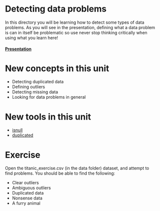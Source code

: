 # Detecting data problems

In this directory you will be learning how to detect some types of data problems.
As you will see in the presentation, defining what a data problem is can in itself
be problematic so use never stop thinking critically when using what you learn here!

#### [Presentation](https://docs.google.com/presentation/d/14aQqZ4j38m3TYHbc_uEePCFa20jYz_zyF4w0hNQVY2I/pub?start=false&loop=false&delayms=3000)

# New concepts in this unit
- Detecting duplicated data
- Defining outliers
- Detecting missing data
- Looking for data problems in general

# New tools in this unit
- [isnull](https://pandas.pydata.org/pandas-docs/stable/generated/pandas.isnull.html)
- [duplicated](https://pandas.pydata.org/pandas-docs/stable/generated/pandas.DataFrame.duplicated.html)

# Exercise
Open the titanic_exercise.csv (in the data folder) dataset, and attempt to find problems.
You should be able to find the following:
* Clear outliers
* Ambiguous outliers
* Duplicated data
* Nonsense data
* A furry animal